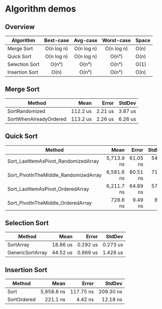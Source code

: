 # Algorithm demos

## Overview


| Algorithm        | Best-case           | Avg-case    | Worst-case   | Space |
| ---------------- |:-------------------:|:-----------:|:------------:|:------|
| Merge Sort       | O(n log n)          | O(n log n)  | O(n log n)   | O(n)  |
| Quick Sort       | O(n log n)          | O(n log n)  | O(n&#x00B2;) | O(n)  |
| Selection Sort   | O(n&#x00B2;)        | O(n&#x00B2;)| O(n&#x00B2;) | O(1)  |
| Insertion Sort   | O(n)                | O(n&#x00B2;)| O(n&#x00B2;) | O(n)  |

## Merge Sort

|                 Method |     Mean |   Error |  StdDev |
|----------------------- |---------:|--------:|--------:|
|         SortRandomized | 112.2 us | 2.21 us | 3.87 us |
| SortWhenAlreadyOrdered | 113.2 us | 2.26 us | 6.26 us |

## Quick Sort

|                                Method |       Mean |    Error |   StdDev |
|-------------------------------------- |-----------:|---------:|---------:|
|  Sort_LastItemAsPivot_RandomizedArray | 5,713.9 ns | 61.05 ns | 54.12 ns |
| Sort_PivotInTheMiddle_RandomizedArray | 6,581.6 ns | 80.51 ns | 71.37 ns |
|     Sort_LastItemAsPivot_OrderedArray | 6,211.7 ns | 64.89 ns | 57.52 ns |
|    Sort_PivotInTheMiddle_OrderedArray |   728.6 ns |  9.49 ns |  8.88 ns |

## Selection Sort

|           Method |     Mean |    Error |   StdDev |
|----------------- |---------:|---------:|---------:|
|        SortArray | 18.86 us | 0.292 us | 0.273 us |
| GenericSortArray | 44.52 us | 0.869 us | 1.428 us |

## Insertion Sort

|      Method |       Mean |     Error |    StdDev |
|------------ |-----------:|----------:|----------:|
|        Sort | 5,958.8 ns | 117.75 ns | 209.30 ns |
| SortOrdered |   221.1 ns |   4.42 ns |  12.18 ns |